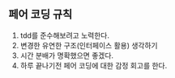 ## 페어 코딩 규칙
1. tdd를 준수해보려고 노력한다.
2. 변경한 유연한 구조(인터페이스 활용) 생각하기
3. 시간 분배가 명확했으면 좋겠다.
4. 하루 끝나기전 페어 코딩에 대한 감정 회고를 한다.
